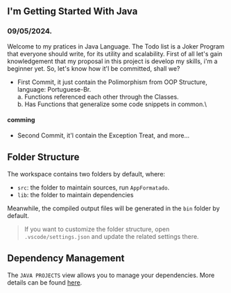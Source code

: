 ## I'm Getting Started With Java

### 09/05/2024.

Welcome to my pratices in Java Language. The Todo list is a Joker Program that everyone should write, for its utility and scalability.
First of all let's gain knowledgement that my proposal in this project is develop my skills, i'm a beginner yet.
So, let's know how it'l be committed, shall we?

- First Commit, it just contain the Polimorphism from OOP Structure, language: Portuguese-Br.\
  a. Functions referenced each other through the Classes.\
  b. Has Functions that generalize some code snippets in common.\

#### comming

- Second Commit, it'l contain the Exception Treat, and more...

## Folder Structure

The workspace contains two folders by default, where:

- `src`: the folder to maintain sources, run `AppFormatado`.
- `lib`: the folder to maintain dependencies

Meanwhile, the compiled output files will be generated in the `bin` folder by default.

> If you want to customize the folder structure, open `.vscode/settings.json` and update the related settings there.

## Dependency Management

The `JAVA PROJECTS` view allows you to manage your dependencies. More details can be found [here](https://github.com/microsoft/vscode-java-dependency#manage-dependencies).
